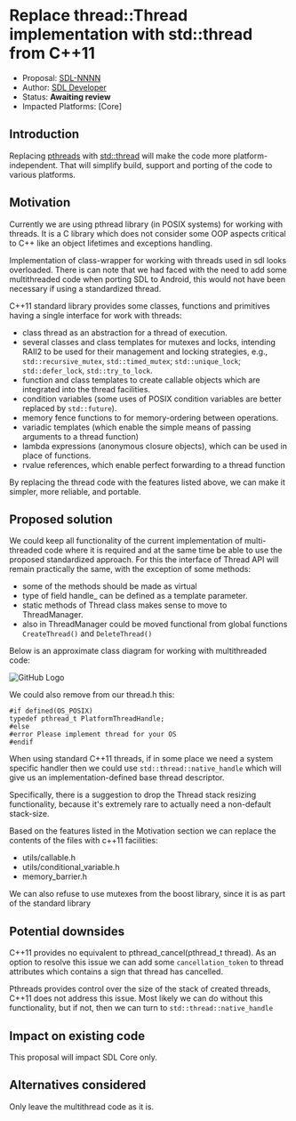 # Replace thread::Thread implementation with std::thread from C++11

* Proposal: [SDL-NNNN](NNNN-filename.md)
* Author: [SDL Developer](https://github.com/smartdevicelink)
* Status: **Awaiting review**
* Impacted Platforms: [Core]

## Introduction

Replacing [pthreads](https://man7.org/linux/man-pages/man7/pthreads.7.html) with [std::thread](https://www.cplusplus.com/reference/thread/thread/) will make the code more platform-independent. That will simplify build, support and porting of the code to various platforms.

## Motivation

Currently we are using pthread library (in POSIX systems) for working with threads. It is a C library which does not consider some OOP aspects critical to C++ like an object lifetimes and exceptions handling.

Implementation of class-wrapper for working with threads used in sdl looks overloaded. 
There is can note that we had faced with the need to add some multithreaded code when porting SDL to Android, this would not have been necessary if using a standardized thread.

C++11 standard library provides some classes, functions and primitives having a single interface for work with threads:
 - class thread as an abstraction for a thread of execution.
 - several classes and class templates for mutexes and locks, intending RAII2 to be used for their management and locking strategies, e.g., `std::recursive_mutex`, `std::timed_mutex`; `std::unique_lock`; `std::defer_lock`, `std::try_to_lock`.
 - function and class templates to create callable objects which are integrated into the thread facilities.
 - сondition variables (some uses of POSIX condition variables are better replaced by `std::future`).
 - memory fence functions to for memory-ordering between operations.
 - variadic templates (which enable the simple means of passing arguments to a thread function)
 - lambda expressions (anonymous closure objects), which can be used in place of functions.
 - rvalue references, which enable perfect forwarding to a thread function

By replacing the thread code with the features listed above, we can make it simpler, more reliable, and portable.


## Proposed solution

We could keep all functionality of the current implementation of multi-threaded code where it is required and at the same time be able to use the proposed standardized approach. For this the interface of Thread API will remain practically the same, with the exception of some methods:

 - some of the methods should be made as virtual
 - type of field handle_ can be defined as a template parameter.
 - static methods of Thread class makes sense to move to ThreadManager.
 - also in ThreadManager could be moved functional from global functions `CreateThread()` and `DeleteThread()`

Below is an approximate class diagram for working with multithreaded code:

![GitHub Logo](https://raw.githubusercontent.com/LuxoftSDL/sdl_evolution/refactor/Replace_Thread_implementation_with_std_thread_fromC%2B%2B11/assets/proposals/Replace-Thread-implementation/threads_uml.png)

We could also remove from our thread.h this:

	#if defined(OS_POSIX)
	typedef pthread_t PlatformThreadHandle;
	#else
	#error Please implement thread for your OS
	#endif


When using standard C++11 threads, if in some place we need a system specific handler then we could use `std::thread::native_handle` which will give us an implementation-defined base thread descriptor.

Specifically, there is a suggestion to drop the Thread stack resizing functionality, because it's extremely rare to actually need a non-default stack-size.

Based on the features listed in the Motivation section we can replace the contents of the files with c++11 facilities:
  - utils/callable.h
  - utils/conditional_variable.h
  - memory_barrier.h

We can also refuse to use mutexes from the boost library, since it is as part of the standard library

## Potential downsides

C++11 provides no equivalent to pthread_cancel(pthread_t thread).
As an option to resolve this issue we can add some `cancellation_token` to thread attributes which contains a sign that thread has cancelled.

Pthreads provides control over the size of the stack of created threads, C++11 does not address this issue.
Most likely we can do without this functionality, but if not, then we can turn to `std::thread::native_handle` 



## Impact on existing code
This proposal will impact SDL Core only.


## Alternatives considered
Only leave the multithread code as it is.
